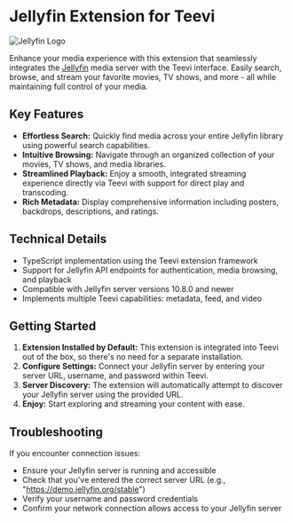 # Jellyfin Extension for Teevi

![Jellyfin Logo](https://jellyfin.org/images/logo.svg)

Enhance your media experience with this extension that seamlessly integrates the [Jellyfin](https://jellyfin.org) media server with the Teevi interface. Easily search, browse, and stream your favorite movies, TV shows, and more - all while maintaining full control of your media.

## Key Features

- **Effortless Search:** Quickly find media across your entire Jellyfin library using powerful search capabilities.
- **Intuitive Browsing:** Navigate through an organized collection of your movies, TV shows, and media libraries.
- **Streamlined Playback:** Enjoy a smooth, integrated streaming experience directly via Teevi with support for direct play and transcoding.
- **Rich Metadata:** Display comprehensive information including posters, backdrops, descriptions, and ratings.

## Technical Details

- TypeScript implementation using the Teevi extension framework
- Support for Jellyfin API endpoints for authentication, media browsing, and playback
- Compatible with Jellyfin server versions 10.8.0 and newer
- Implements multiple Teevi capabilities: metadata, feed, and video

## Getting Started

1. **Extension Installed by Default:** This extension is integrated into Teevi out of the box, so there's no need for a separate installation.
2. **Configure Settings:** Connect your Jellyfin server by entering your server URL, username, and password within Teevi.
3. **Server Discovery:** The extension will automatically attempt to discover your Jellyfin server using the provided URL.
4. **Enjoy:** Start exploring and streaming your content with ease.

## Troubleshooting

If you encounter connection issues:

- Ensure your Jellyfin server is running and accessible
- Check that you've entered the correct server URL (e.g., "https://demo.jellyfin.org/stable")
- Verify your username and password credentials
- Confirm your network connection allows access to your Jellyfin server
